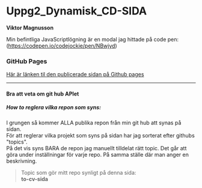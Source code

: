 # Uppg2_Dynamisk_CD-SIDA
**Viktor Magnusson**

Min befintliga JavaScriptlögning är en modal jag hittade på code pen: (https://codepen.io/codejockie/pen/NBwjyd)

### GitHub Pages
[Här är länken til den publicerade sidan på Github pages](https://viktorkuddis.github.io/Uppg2_Dynamisk_CV-SIDA/)

---

#### Bra att veta om git hub APIet
##### How to reglera vilka repon som syns:
I grungen så kommer ALLA publika repon från min git hub att synas på sidan.  
För att reglerar vilka projekt som syns på sidan har jag sorterat efter githubs "topics".  
På det vis syns BARA de repon jag manuellt tilldelat rätt topic. Det går att göra under inställningar för varje repo. På samma ställe där man anger en beskrivning.
> Topic som gör mitt repo synligt på denna sida:  
> **to-cv-sida**

